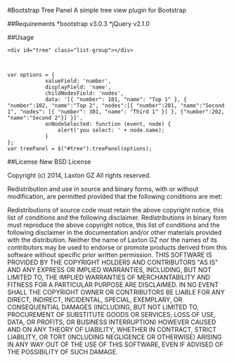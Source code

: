#Bootstrap Tree Panel
A simple tree view plugin for Bootstrap

##Requirements
*bootstrap v3.0.3 
*jQuery v2.1.0 

##Usage

    <div id="tree" class="list-group"></div>



	var options = {
                valueField: 'number',
                displayField: 'name',
                childNodesField: 'nodes',
                data: '[{ "number": 101, "name": "Top 1" }, { "number":102, "name":"Top 2", "nodes":[{ "number":201, "name":"Second 1", "nodes": [{ "number": 301, "name": "Third 1" }] }, {"number":202, "name":"Second 2"}] }]',
                onNodeSelected: function (event, node) {
                    alert('you select: ' + node.name);
                }
    };
	var treePanel = $("#tree").treePanel(options);


##License
New BSD License

Copyright (c) 2014, Laxton GZ All rights reserved.

Redistribution and use in source and binary forms, with or without modification, are permitted provided that the following conditions are met: 

Redistributions of source code must retain the above copyright notice, this list of conditions and the following disclaimer. 
Redistributions in binary form must reproduce the above copyright notice, this list of conditions and the following disclaimer in the documentation and/or other materials provided with the distribution. 
Neither the name of Laxton GZ nor the names of its contributors may be used to endorse or promote products derived from this software without specific prior written permission. 
THIS SOFTWARE IS PROVIDED BY THE COPYRIGHT HOLDERS AND CONTRIBUTORS "AS IS" AND ANY EXPRESS OR IMPLIED WARRANTIES, INCLUDING, BUT NOT LIMITED TO, THE IMPLIED WARRANTIES OF MERCHANTABILITY AND FITNESS FOR A PARTICULAR PURPOSE ARE DISCLAIMED. IN NO EVENT SHALL THE COPYRIGHT OWNER OR CONTRIBUTORS BE LIABLE FOR ANY DIRECT, INDIRECT, INCIDENTAL, SPECIAL, EXEMPLARY, OR CONSEQUENTIAL DAMAGES (INCLUDING, BUT NOT LIMITED TO, PROCUREMENT OF SUBSTITUTE GOODS OR SERVICES; LOSS OF USE, DATA, OR PROFITS; OR BUSINESS INTERRUPTION) HOWEVER CAUSED AND ON ANY THEORY OF LIABILITY, WHETHER IN CONTRACT, STRICT LIABILITY, OR TORT (INCLUDING NEGLIGENCE OR OTHERWISE) ARISING IN ANY WAY OUT OF THE USE OF THIS SOFTWARE, EVEN IF ADVISED OF THE POSSIBILITY OF SUCH DAMAGE.




















